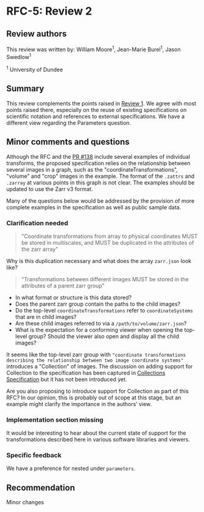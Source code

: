# RFC-5: Review 2

## Review authors
This review was written by: William Moore<sup>1</sup>, Jean-Marie Burel<sup>1</sup>, Jason Swedlow<sup>1</sup>

<sup>1</sup> University of Dundee

## Summary

This review complements the points raised in [Review 1](https://ngff.openmicroscopy.org/rfc/5/reviews/1/index.html).
We agree with most points raised there, especially on the reuse of existing specifications on scientific
notation and references to external specifications. We have a different view regarding the
Parameters question.

## Minor comments and questions

Although the RFC and the [PR #138](https://github.com/ome/ngff/pull/138) include several examples of
individual transforms, the proposed specification relies on the relationship between several images in a graph,
such as the "coordinateTransformations", "volume" and "crop" images in the example. The format of the
`.zattrs` and `.zarray` at various points in this graph is not clear. The examples should be updated
to use the Zarr v3 format.

Many of the questions below would be addressed by the provision of more complete examples in the
specification as well as public sample data.

### Clarification needed

> "Coordinate transformations from array to physical coordinates MUST be stored in multiscales,
>  and MUST be duplicated in the attributes of the zarr array"

Why is this duplication necessary and what does the array `zarr.json` look like?

> "Transformations between different images MUST be stored in the attributes of a parent zarr group"

 - In what format or structure is this data stored?
 - Does the parent zarr group contain the paths to the child images?
 - Do the top-level `coordinateTransformations` refer to `coordinateSystems` that are in child images? 
 - Are these child images referred to via a `/path/to/volume/zarr.json`?
 - What is the expectation for a conforming viewer when opening the top-level group? Should the viewer also open and display all the child images?

It seems like the top-level zarr group with `"coordinate transformations describing the relationship between two image coordinate systems"`
introduces a "Collection" of images. The discussion on adding support for Collection to the specification
has been captured in [Collections Specification](https://github.com/ome/ngff/issues/31) but it has not been introduced yet.

Are you also proposing to introduce support for Collection as part of this RFC? In our opinion, this is probably out of scope at this stage, but an example might clarify the importance in the authors’ view.

### Implementation section missing

It would be interesting to hear about the current state of support for the transformations described here in various
software libraries and viewers.

### Specific feedback

We have a preference for nested under `parameters`.

## Recommendation

Minor changes

